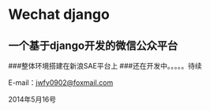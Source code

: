 Wechat django
=============

一个基于django开发的微信公众平台
-------------------------------

###整体环境搭建在新浪SAE平台上
###还在开发中。。。。。待续

E-mail：jwfy0902@foxmail.com

2014年5月16号

